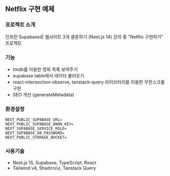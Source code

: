 ## Netflix 구현 예제

### 프로젝트 소개

인프런 Supabase로 웹사이트 3개 클론하기 (Next.js 14) 강의 중 "Netflix 구현하기" 프로젝트

### 기능

- tmdb를 이용한 영화 목록 보여주기
- supabase table에서 데이터 불러오기
- react-intersection-observe, tanstack-query 라이브러리를 이용한 무한스크롤 구현
- SEO 개선 (generateMetadata)

### 환경설정

```
NEXT_PUBLIC_SUPABASE_URL=
NEXT_PUBLIC_SUPABASE_ANON_KEY=
NEXT_SUPABASE_SERVICE_ROLE=
NEXT_SUPABASE_DB_PASSWORD=
NEXT_PUBLIC_STORAGE_BUCKET=
```

### 사용기술

- Next.js 15, Supabase, TypeScript, React
- Tailwind v4, Shadcn/ui, Tanstack Query
